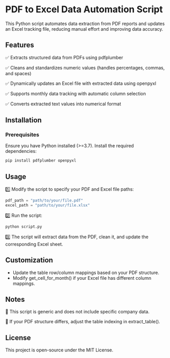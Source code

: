 # PDF to Excel Data Automation Script
This Python script automates data extraction from PDF reports and updates an Excel tracking file, reducing manual effort and improving data accuracy.

## Features
✅ Extracts structured data from PDFs using pdfplumber

✅ Cleans and standardizes numeric values (handles percentages, commas, and spaces)

✅ Dynamically updates an Excel file with extracted data using openpyxl

✅ Supports monthly data tracking with automatic column selection

✅ Converts extracted text values into numerical format

## Installation

### Prerequisites
Ensure you have Python installed (>=3.7). Install the required dependencies:
  ```bash
  pip install pdfplumber openpyxl
  ```

## Usage
1️⃣ Modify the script to specify your PDF and Excel file paths:
  ```python
  pdf_path = "path/to/your/file.pdf"
  excel_path = "path/to/your/file.xlsx"
  ```
2️⃣ Run the script:
  ```bash
  python script.py
  ```
3️⃣ The script will extract data from the PDF, clean it, and update the corresponding Excel sheet.

## Customization
- Update the table row/column mappings based on your PDF structure.
- Modify get_cell_for_month() if your Excel file has different column mappings.

## Notes
🔹 This script is generic and does not include specific company data.

🔹 If your PDF structure differs, adjust the table indexing in extract_table().

## License
This project is open-source under the MIT License.
